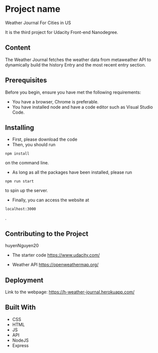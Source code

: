 
# Project name

Weather Journal For Cities in US

It is the third project for Udacity Front-end Nanodegree. 

## Content

The Weather Journal fetches the weather data from metaweather API to dynamically build the history Entry and the most recent entry section.

## Prerequisites

Before you begin, ensure you have met the following requirements:
* You have a browser, Chrome is preferable.
* You have installed node and have a code editor such as Visual Studio Code.

## Installing

* First, please download the code
* Then, you should run 
```
npm install
``` 
on the command line.
* As long as all the packages have been installed, please run 
```
npm run start
``` 
to spin up the server.
* Finally, you can access the website at 
```
localhost:3000
```
.


## Contributing to the Project

huyenNguyen20

* The starter code
https://www.udacity.com/  

* Weather API
https://openweathermap.org/ 

## Deployment

Link to the webpage: https://h-weather-journal.herokuapp.com/

## Built With

* CSS
* HTML
* JS
* API
* NodeJS
* Express
